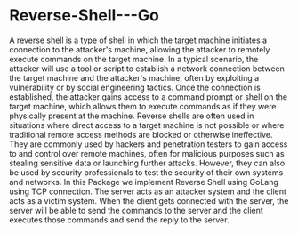 # Reverse-Shell---Go
A reverse shell is a type of shell in which the target machine initiates a connection to the attacker's machine, allowing the attacker to remotely execute commands on the target machine.
In a typical scenario, the attacker will use a tool or script to establish a network connection between the target machine and the attacker's machine, often by exploiting a vulnerability or by social engineering tactics. Once the connection is established, the attacker gains access to a command prompt or shell on the target machine, which allows them to execute commands as if they were physically present at the machine.
Reverse shells are often used in situations where direct access to a target machine is not possible or where traditional remote access methods are blocked or otherwise ineffective. They are commonly used by hackers and penetration testers to gain access to and control over remote machines, often for malicious purposes such as stealing sensitive data or launching further attacks. However, they can also be used by security professionals to test the security of their own systems and networks.
In this Package we implement Reverse Shell using GoLang using TCP connection. The server acts as an attacker system and the client acts as a victim system. When the client gets connected with the server, the server will be able to send the commands to the server and the client executes those commands and send the reply to the server.
